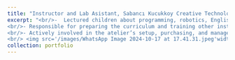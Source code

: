 ```yaml
---
title: "Instructor and Lab Asistant, Sabancı Kucukkoy Creative Technologies Atelier, (June-August 2019)"
excerpt: "<br/>-  Lectured children about programming, robotics, English, and STEM.<br/>
<br/>- Responsible for preparing the curriculum and training other instructors.<br/>
<br/>- Actively involved in the atelier’s setup, purchasing, and management<br/> <img src='/images/WhatsApp Image 2024-10-17 at 17.40.04.jpeg'width='200' height='300'><br/>
<br/> <img src='/images/WhatsApp Image 2024-10-17 at 17.41.31.jpeg'width='200' height='300'><br/>"
collection: portfolio
---
```

